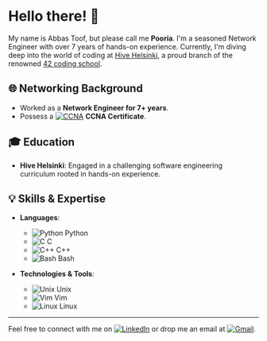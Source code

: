 # Hello there! 👋

My name is Abbas Toof, but please call me **Pooria**. I'm a seasoned Network Engineer with over 7 years of hands-on experience. Currently, I'm diving deep into the world of coding at [Hive Helsinki](https://www.hive.fi/), a proud branch of the renowned [42 coding school](https://www.42.fr/).

## 🌐 Networking Background
- Worked as a **Network Engineer for 7+ years**.
- Possess a [![CCNA](https://img.shields.io/badge/-CCNA-5896AB?style=flat-square&logo=Cisco&logoColor=white)](https://www.credly.com/badges/18f3d14f-acb1-4f94-9e8a-a65e4fa2af17?source=linked_in_profile) **CCNA Certificate**.

## 🎓 Education
- **Hive Helsinki**: Engaged in a challenging software engineering curriculum rooted in hands-on experience.

## 💡 Skills & Expertise
- **Languages**: 
  - ![Python](https://img.shields.io/badge/-Python-3776AB?style=flat-square&logo=Python&logoColor=white) Python
  - ![C](https://img.shields.io/badge/-C-A8B9CC?style=flat-square&logo=C&logoColor=black) C
  - ![C++](https://img.shields.io/badge/-C++-00599C?style=flat-square&logo=C%2B%2B&logoColor=white) C++
  - ![Bash](https://img.shields.io/badge/-Bash-4EAA25?style=flat-square&logo=GNU-Bash&logoColor=white) Bash
  
- **Technologies & Tools**: 
  - ![Unix](https://img.shields.io/badge/-Unix-black?style=flat-square&logo=Unix&logoColor=white) Unix
  - ![Vim](https://img.shields.io/badge/-Vim-019733?style=flat-square&logo=Vim&logoColor=white) Vim
  - ![Linux](https://img.shields.io/badge/-Linux-FCC624?style=flat-square&logo=Linux&logoColor=black) Linux
  
---

Feel free to connect with me on [![LinkedIn](https://img.shields.io/badge/-LinkedIn-0077B5?style=flat-square&logo=LinkedIn&logoColor=white)](https://www.linkedin.com/in/abbastoof/) or drop me an email at [![Gmail](https://img.shields.io/badge/-Gmail-EA4335?style=flat-square&logo=Gmail&logoColor=white)](mailto:abbas.toof@gmail.com).

